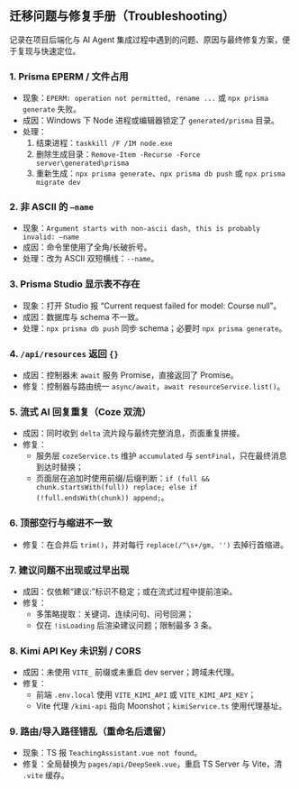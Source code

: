 ## 迁移问题与修复手册（Troubleshooting）

记录在项目后端化与 AI Agent 集成过程中遇到的问题、原因与最终修复方案，便于复现与快速定位。

### 1. Prisma EPERM / 文件占用
- 现象：`EPERM: operation not permitted, rename ...` 或 `npx prisma generate` 失败。
- 成因：Windows 下 Node 进程或编辑器锁定了 `generated/prisma` 目录。
- 处理：
  1) 结束进程：`taskkill /F /IM node.exe`
  2) 删除生成目录：`Remove-Item -Recurse -Force server\generated\prisma`
  3) 重新生成：`npx prisma generate`、`npx prisma db push` 或 `npx prisma migrate dev`

### 2. 非 ASCII 的 `—name`
- 现象：`Argument starts with non-ascii dash, this is probably invalid: —name`
- 成因：命令里使用了全角/长破折号。
- 处理：改为 ASCII 双短横线：`--name`。

### 3. Prisma Studio 显示表不存在
- 现象：打开 Studio 报 “Current request failed for model: Course null”。
- 成因：数据库与 schema 不一致。
- 处理：`npx prisma db push` 同步 schema；必要时 `npx prisma generate`。

### 4. `/api/resources` 返回 `{}`
- 成因：控制器未 `await` 服务 Promise，直接返回了 Promise。
- 修复：控制器与路由统一 `async/await`，`await resourceService.list()`。

### 5. 流式 AI 回复重复（Coze 双流）
- 成因：同时收到 `delta` 流片段与最终完整消息，页面重复拼接。
- 修复：
  - 服务层 `cozeService.ts` 维护 `accumulated` 与 `sentFinal`，只在最终消息到达时替换；
  - 页面层在追加时使用前缀/后缀判断：`if (full && chunk.startsWith(full)) replace; else if (!full.endsWith(chunk)) append;`。

### 6. 顶部空行与缩进不一致
- 修复：在合并后 `trim()`，并对每行 `replace(/^\s+/gm, '')` 去掉行首缩进。

### 7. 建议问题不出现或过早出现
- 成因：仅依赖“建议:”标识不稳定；或在流式过程中提前渲染。
- 修复：
  - 多策略提取：关键词、连续问句、问号回溯；
  - 仅在 `!isLoading` 后渲染建议问题；限制最多 3 条。

### 8. Kimi API Key 未识别 / CORS
- 成因：未使用 `VITE_` 前缀或未重启 dev server；跨域未代理。
- 修复：
  - 前端 `.env.local` 使用 `VITE_KIMI_API` 或 `VITE_KIMI_API_KEY`；
  - Vite 代理 `/kimi-api` 指向 Moonshot；`kimiService.ts` 使用代理基址。

### 9. 路由/导入路径错乱（重命名后遗留）
- 现象：TS 报 `TeachingAssistant.vue not found`。
- 修复：全局替换为 `pages/api/DeepSeek.vue`，重启 TS Server 与 Vite，清 `.vite` 缓存。


